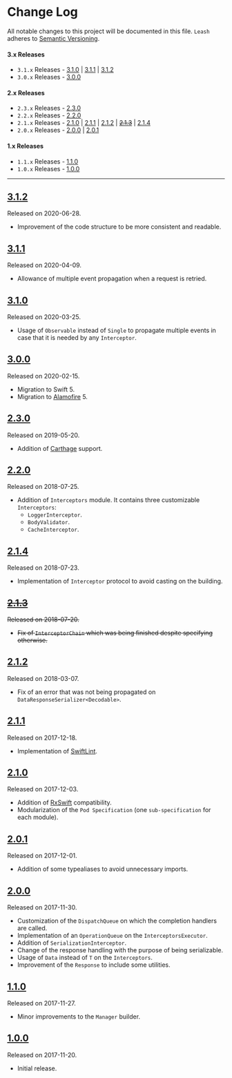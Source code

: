 # Change Log
All notable changes to this project will be documented in this file.
`Leash` adheres to [Semantic Versioning](http://semver.org/).

#### 3.x Releases
- `3.1.x` Releases - [3.1.0](#310) | [3.1.1](#311) | [3.1.2](#312)
- `3.0.x` Releases - [3.0.0](#300)

#### 2.x Releases
- `2.3.x` Releases - [2.3.0](#230)
- `2.2.x` Releases - [2.2.0](#220)
- `2.1.x` Releases - [2.1.0](#210) | [2.1.1](#211) | [2.1.2](#212) | ~~[2.1.3](#213)~~ | [2.1.4](#214)
- `2.0.x` Releases - [2.0.0](#200) | [2.0.1](#201)

#### 1.x Releases
- `1.1.x` Releases - [1.1.0](#110)
- `1.0.x` Releases - [1.0.0](#100)

---

## [3.1.2](https://github.com/LucianoPolit/Leash/releases/tag/3.1.2)
Released on 2020-06-28.

- Improvement of the code structure to be more consistent and readable.

## [3.1.1](https://github.com/LucianoPolit/Leash/releases/tag/3.1.1)
Released on 2020-04-09.

- Allowance of multiple event propagation when a request is retried.

## [3.1.0](https://github.com/LucianoPolit/Leash/releases/tag/3.1.0)
Released on 2020-03-25.

- Usage of `Observable` instead of `Single` to propagate multiple events in case that it is needed by any `Interceptor`.

## [3.0.0](https://github.com/LucianoPolit/Leash/releases/tag/3.0.0)
Released on 2020-02-15.

- Migration to Swift 5.
- Migration to [Alamofire](https://github.com/Alamofire/Alamofire) 5.

## [2.3.0](https://github.com/LucianoPolit/Leash/releases/tag/2.3.0)
Released on 2019-05-20.

- Addition of [Carthage](https://github.com/Carthage/Carthage) support.

## [2.2.0](https://github.com/LucianoPolit/Leash/releases/tag/2.2.0)
Released on 2018-07-25.

- Addition of `Interceptors` module. It contains three customizable `Interceptors`:
    - `LoggerInterceptor`.
    - `BodyValidator`.
    - `CacheInterceptor`.

## [2.1.4](https://github.com/LucianoPolit/Leash/releases/tag/2.1.4)
Released on 2018-07-23.

- Implementation of `Interceptor` protocol to avoid casting on the building.

## ~~[2.1.3](https://github.com/LucianoPolit/Leash/releases/tag/2.1.3)~~
~~Released on 2018-07-20.~~

- ~~Fix of `InterceptorChain` which was being finished despite specifying otherwise.~~

## [2.1.2](https://github.com/LucianoPolit/Leash/releases/tag/2.1.2)
Released on 2018-03-07.

- Fix of an error that was not being propagated on `DataResponseSerializer<Decodable>`.

## [2.1.1](https://github.com/LucianoPolit/Leash/releases/tag/2.1.1)
Released on 2017-12-18.

- Implementation of [SwiftLint](https://github.com/realm/SwiftLint).

## [2.1.0](https://github.com/LucianoPolit/Leash/releases/tag/2.1.0)
Released on 2017-12-03.

- Addition of [RxSwift](https://github.com/ReactiveX/RxSwift) compatibility.
- Modularization of the `Pod Specification` (one `sub-specification` for each module).

## [2.0.1](https://github.com/LucianoPolit/Leash/releases/tag/2.0.1)
Released on 2017-12-01.

- Addition of some typealiases to avoid unnecessary imports.

## [2.0.0](https://github.com/LucianoPolit/Leash/releases/tag/2.0.0)
Released on 2017-11-30.

- Customization of the `DispatchQueue` on which the completion handlers are called.
- Implementation of an `OperationQueue` on the `InterceptorsExecutor`.
- Addition of `SerializationInterceptor`.
- Change of the response handling with the purpose of being serializable.
- Usage of `Data` instead of `T` on the `Interceptors`.
- Improvement of the `Response` to include some utilities.

## [1.1.0](https://github.com/LucianoPolit/Leash/releases/tag/1.1.0)
Released on 2017-11-27.

- Minor improvements to the `Manager` builder.

## [1.0.0](https://github.com/LucianoPolit/Leash/releases/tag/1.0.0)
Released on 2017-11-20.

- Initial release.
